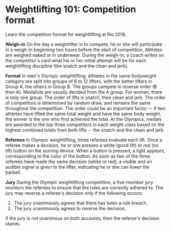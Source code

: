 Weightlifting 101: Competition format
=====================================

Learn the competition format for weightlifting at Rio 2016.

**Weigh-in**
On the day a weightlifter is to compete, he or she will participate in a weigh-in beginning two hours before the start of competition. Athletes are weighed naked or in underwear. During the weigh-in, a coach writes on the competitor's card what his or her initial attempt will be for each weightlifting discipline (the snatch and the clean and jerk).

**Format**
In men's Olympic weightlifting, athletes in the same bodyweight category are split into groups of 8 to 12 lifters, with the better lifters in Group A, the others in Group B. The groups compete in reverse order (B then A). Medalists are usually decided from the A group. For women, there is only one group. The order of lifts is snatch, then clean and jerk. The order of competitors is determined by random draw, and remains the same throughout the competition. The order could be an important factor -- if two athletes have lifted the same total weight and have the same body weight, the winner is the one who first achieved the total. At the Olympics, medals are awarded to the top three competitors in each weight class based on the highest combined totals from both lifts -- the snatch and the clean and jerk.

**Referees**
In Olympic weightlifting, three referees evaluate each lift. Once a referee makes a decision, he or she presses a white (good lift) or red (no lift) button on the scoring device. When a button is pressed, a light appears, corresponding to the color of the button. As soon as two of the three referees have made the same decision (white or red), a visible and an audible signal is given to the lifter, indicating he or she can lower the barbell.

**Jury**
During the Olympic weightlifting competition, a five-member jury monitors the referees to ensure that the rules are correctly adhered to. The jury may reverse a referee's decision only if the following occurs:

1.  The jury unanimously agrees that there has been a rule breach.
2.  The jury unanimously agrees to reverse the decision.

If the jury is not unanimous on both accounts, then the referee's decision stands.


